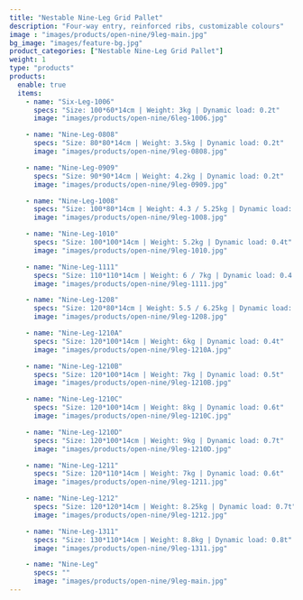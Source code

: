 ```yaml
---
title: "Nestable Nine-Leg Grid Pallet"
description: "Four-way entry, reinforced ribs, customizable colours"
image : "images/products/open-nine/9leg-main.jpg"
bg_image: "images/feature-bg.jpg"
product_categories: ["Nestable Nine-Leg Grid Pallet"]
weight: 1
type: "products"
products:
  enable: true
  items:
    - name: "Six-Leg-1006"
      specs: "Size: 100*60*14cm | Weight: 3kg | Dynamic load: 0.2t"
      image: "images/products/open-nine/6leg-1006.jpg"

    - name: "Nine-Leg-0808"
      specs: "Size: 80*80*14cm | Weight: 3.5kg | Dynamic load: 0.2t"
      image: "images/products/open-nine/9leg-0808.jpg"

    - name: "Nine-Leg-0909"
      specs: "Size: 90*90*14cm | Weight: 4.2kg | Dynamic load: 0.2t"
      image: "images/products/open-nine/9leg-0909.jpg"

    - name: "Nine-Leg-1008"
      specs: "Size: 100*80*14cm | Weight: 4.3 / 5.25kg | Dynamic load: 0.4t"
      image: "images/products/open-nine/9leg-1008.jpg"

    - name: "Nine-Leg-1010"
      specs: "Size: 100*100*14cm | Weight: 5.2kg | Dynamic load: 0.4t"
      image: "images/products/open-nine/9leg-1010.jpg"

    - name: "Nine-Leg-1111"
      specs: "Size: 110*110*14cm | Weight: 6 / 7kg | Dynamic load: 0.4 / 0.5t"
      image: "images/products/open-nine/9leg-1111.jpg"

    - name: "Nine-Leg-1208"
      specs: "Size: 120*80*14cm | Weight: 5.5 / 6.25kg | Dynamic load: 0.4 / 0.6t"
      image: "images/products/open-nine/9leg-1208.jpg"

    - name: "Nine-Leg-1210A"
      specs: "Size: 120*100*14cm | Weight: 6kg | Dynamic load: 0.4t"
      image: "images/products/open-nine/9leg-1210A.jpg"

    - name: "Nine-Leg-1210B"
      specs: "Size: 120*100*14cm | Weight: 7kg | Dynamic load: 0.5t"
      image: "images/products/open-nine/9leg-1210B.jpg"

    - name: "Nine-Leg-1210C"
      specs: "Size: 120*100*14cm | Weight: 8kg | Dynamic load: 0.6t"
      image: "images/products/open-nine/9leg-1210C.jpg"

    - name: "Nine-Leg-1210D"
      specs: "Size: 120*100*14cm | Weight: 9kg | Dynamic load: 0.7t"
      image: "images/products/open-nine/9leg-1210D.jpg"

    - name: "Nine-Leg-1211"
      specs: "Size: 120*110*14cm | Weight: 7kg | Dynamic load: 0.6t"
      image: "images/products/open-nine/9leg-1211.jpg"

    - name: "Nine-Leg-1212"
      specs: "Size: 120*120*14cm | Weight: 8.25kg | Dynamic load: 0.7t"
      image: "images/products/open-nine/9leg-1212.jpg"

    - name: "Nine-Leg-1311"
      specs: "Size: 130*110*14cm | Weight: 8.8kg | Dynamic load: 0.8t"
      image: "images/products/open-nine/9leg-1311.jpg"

    - name: "Nine-Leg"
      specs: ""
      image: "images/products/open-nine/9leg-main.jpg"
---
```

